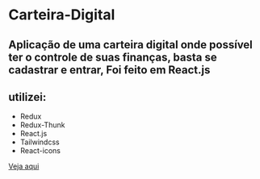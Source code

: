# Carteira-Digital
## Aplicação de uma carteira digital onde possível ter o controle de suas finanças, basta se cadastrar e entrar, Foi feito em React.js
## utilizei:
<ul>
  <li>Redux</li>
  <li>Redux-Thunk</li>
  <li>React.js</li>
  <li>Tailwindcss</li>
  <li>React-icons</li>
</ul>

<a href="https://carteira-digital-six.vercel.app/">Veja aqui</a>
